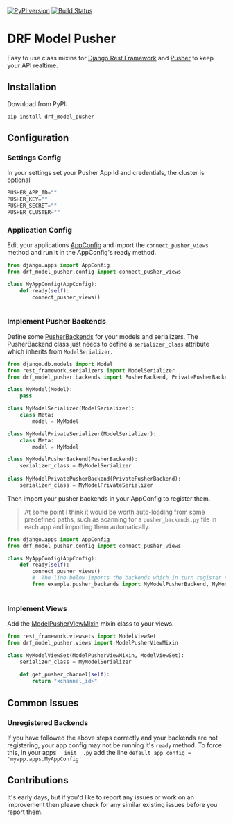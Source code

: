 [![PyPI version](https://badge.fury.io/py/drf-model-pusher.svg)](https://badge.fury.io/py/drf-model-pusher)
[![Build Status](https://travis-ci.org/aljp/drf_model_pusher.svg?branch=master)](https://travis-ci.org/aljp/drf_model_pusher)

# DRF Model Pusher

Easy to use class mixins for [Django Rest Framework]() and [Pusher]() to keep your API realtime.

## Installation

Download from PyPI:

`pip install drf_model_pusher`

## Configuration

### Settings Config

In your settings set your Pusher App Id and credentials, the cluster is optional

```python
PUSHER_APP_ID=""  
PUSHER_KEY=""  
PUSHER_SECRET=""
PUSHER_CLUSTER=""  
```

### Application Config

Edit your applications [AppConfig]() and import the `connect_pusher_views` method and run it in the AppConfig's ready method.

```python
from django.apps import AppConfig
from drf_model_pusher.config import connect_pusher_views

class MyAppConfig(AppConfig):
    def ready(self):
        connect_pusher_views()
        
``` 

### Implement Pusher Backends

Define some [PusherBackends]() for your models and serializers.  The PusherBackend class just needs to define a `serializer_class` attribute which inherits from `ModelSerializer`.

```python
from django.db.models import Model
from rest_framework.serializers import ModelSerializer
from drf_model_pusher.backends import PusherBackend, PrivatePusherBackend

class MyModel(Model):
    pass

class MyModelSerializer(ModelSerializer):
    class Meta:
        model = MyModel

class MyModelPrivateSerializer(ModelSerializer):
    class Meta:
        model = MyModel

class MyModelPusherBackend(PusherBackend):
    serializer_class = MyModelSerializer
    
class MyModelPrivatePusherBackend(PrivatePusherBackend):
    serializer_class = MyModelPrivateSerializer
```

Then import your pusher backends in your AppConfig to register them.

> At some point I think it would be worth auto-loading from some predefined paths, such as scanning for a `pusher_backends.py` file in each app and importing them automatically.

```python
from django.apps import AppConfig
from drf_model_pusher.config import connect_pusher_views

class MyAppConfig(AppConfig):
    def ready(self):
        connect_pusher_views()
        #  The line below imports the backends which in turn register's them in the global registry.
        from example.pusher_backends import MyModelPusherBackend, MyModelPrivatePusherBackend
        
``` 

### Implement Views

Add the [ModelPusherViewMixin]() mixin class to your views.

```python
from rest_framework.viewsets import ModelViewSet
from drf_model_pusher.views import ModelPusherViewMixin

class MyModelViewSet(ModelPusherViewMixin, ModelViewSet):
    serializer_class = MyModelSerializer
    
    def get_pusher_channel(self):
        return "<channel_id>"
```

## Common Issues
### Unregistered Backends
If you have followed the above steps correctly and your backends are not registering, your app config may not be running it's `ready` method. To force this, in your apps `__init__.py` add the line `default_app_config = 'myapp.apps.MyAppConfig'`

## Contributions

It's early days, but if you'd like to report any issues or work on an improvement then please check for any similar existing issues before you report them.
